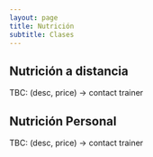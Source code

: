 ```yaml
---
layout: page
title: Nutrición
subtitle: Clases
---
```


## Nutrición a distancia

TBC: (desc, price) → contact trainer

## Nutrición Personal

TBC: (desc, price) → contact trainer
